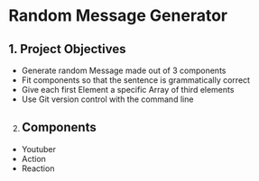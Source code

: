 # Random Message Generator

## 1. Project Objectives
+ Generate random Message made out of 3 components
+ Fit components so that the sentence is grammatically correct
+ Give each first Element a specific Array of third elements
+ Use Git version control with the command line

2. ## Components 
+ Youtuber
+ Action
+ Reaction